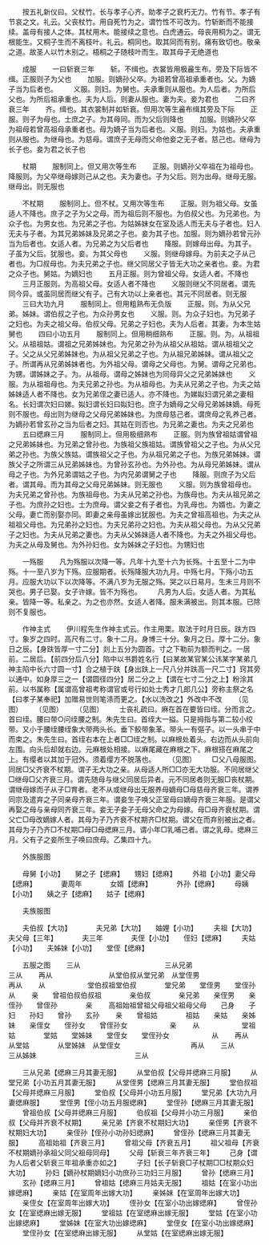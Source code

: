 <!-- { "loadSidebar": true } -->
　　按五礼新仪曰。父杖竹。长与孝子心齐。助孝子之衰朽无力。竹有节。孝子有节哀之文。礼云。父丧杖竹。用自死竹为之。谓竹性不可改为。竹斩断而不能接续。盖母有接人之体。其杖用木。能接续之意也。白虎通云。母丧用桐为之。谓无根能生。又桐子生而不离枝叶。礼云。桐同也。取其同而有别。痛有致切也。敬亲之道。故圣人以竹木别之。梧桐之子随枝叶而生。取其母子无绝道也

　　成服
　　一曰斩衰三年
　　斩。不缉也。衣裳皆用极麄生布。旁及下际皆不缉。正服则子为父也
　　加服。则嫡孙父卒。为祖若曾高祖承重者也。父。为嫡子当为后者也。
　　义服。则妇。为舅也。夫承重则从服也。为人后者。为所后父也。为所后祖承重也。夫为人后。则妻从服也。妻为夫。妾为君也
　　二曰齐衰三年
　　齐。缉也。其衣裳制并如斩衰。但用次等生麄布缉其旁及下际
　　正服。则子为母也。士庶之子。为其母同。而为父后则降也
　　加服。则嫡孙父卒为祖母若曾高祖母承重者也。母为嫡子当为后者也。义服。则妇。为姑也。夫承重则从服也。为继母也。为慈母。谓庶子无母而父命他妾之无子者。慈己也。继母为长子也。妾为君之长子也

　　杖期
　　服制同上。但又用次等生布
　　正服。则嫡孙父卒祖在为祖母也。降服则。为父卒继母嫁则己从之也。夫为妻也。子为父后。则为出母。继母无服。继母出。则无服也

　　不杖期
　　服制同上。但不杖。又用次等生布
　　正服。则为祖父母。女虽适人不降也。庶子之子为父之母。而为祖后则不服也。为伯叔父也。为兄弟也。为众子也。为男女也。为兄弟之子也。为姑姊妹女在室及适人而无夫与子者也。妇人无夫与子者。为其兄弟姊妹及兄弟之子也。妾为其子也。加服。则为嫡孙若曾元孙当为后者也。女适人者。为兄弟之为父后者也
　　降服。则嫁母出母。为其子。子虽为父后。犹服也。妾。为其父母也
　　义服。则继母嫁母。为前夫之子从己者也。为□叔母也。为夫兄弟之子也。继父同居父子皆无大功之亲者也。妾。为君之众子也。舅姑。为嫡妇也
　　五月正服。则为曾祖父母。女适人者。不降也
　　三月正服则。为高祖父母。女适人者不降也
　　义服则继父不同居者。谓先同今异。或虽同居而继父有子。己有大功以上亲者也。其元不同居者。则无服
　　三曰大功九月
　　服制同上。但用粗熟布无负版
　　正服。则。为从父兄弟。姊妹。谓伯叔之子也。为众孙男女也
　　义服。则。为众子妇也。为兄弟子之妇也。为夫之祖父母。伯叔父母。兄弟之子妇也。夫为人后者。其妻。为本生姑舅也
　　四曰小功五月
　　服制同上。但用稍细熟布
　　正服。则。为。从祖祖父。从祖祖姑。谓祖之兄弟姊妹也。为兄弟之孙为从祖父从祖姑。谓从祖祖父之子。父之从父兄弟姊妹也。为从祖父兄弟之子也。为从祖兄弟姊妹。谓从祖父之子。所谓再从兄弟姊妹者也。为外祖父母。谓母之父母也。为舅。谓母之兄弟也。为甥。谓姊妹之子。为。从祖母。谓母之姊妹也为同母异父之兄弟姊妹也
　　义服。为从祖祖母也。为夫兄弟之孙也。为从祖母也。为夫从兄弟之子也。为夫之姑姊妹适人者不降也。女为兄弟侄之妻已适人。亦不降也。为娣姒妇谓兄弟之妻相名。长妇谓次妇曰娣。姒妇谓长妇曰姒妇也。庶子为嫡母之父母兄弟姊妹嫡。母死则不服也。母出则为继母之父母兄弟姊妹也。为庶母慈己者。谓庶母之乳养己者。为嫡孙若曾玄孙之当为后者之妇。其姑在则否也。为兄弟之妻也。为夫之兄弟也
　　五曰缌麻三月
　　服制同上。但用极细熟布
　　正服。则为族曾祖姑谓曾祖之兄弟姊妹也。为兄弟之曾孙也。为族祖父族祖姑。谓族曾祖父之子也。为从父兄弟之孙也。为族父族姑。谓族祖父之子也。为从祖兄弟之子也。为族兄弟姊妹。谓族父子之所谓三从兄弟姊妹也。为曾孙玄孙也。为外孙也。为从母兄弟姊妹。谓从母之子也。为外兄弟谓姑之子也。为内兄弟谓舅之子也
　　降服。则庶子为父后者。谓其母。而为其母之父母兄弟姊妹。则无服也
　　义服。则为族曾祖母也。为夫兄弟之曾孙也。为族祖母也。为夫从兄弟之孙也。为族母也。为夫从祖兄弟之子也。为庶孙之妇也。士为庶母。谓父妾之有子者也。为乳母也。为婿也。为妻之父母。妻亡而别娶亦同。即妻之亲母虽嫁出犹服也。为夫之曾祖高祖也。为夫之从祖祖父母也。为兄弟孙之妇也。为夫兄弟孙之妇也。为夫从祖父母也。为从父兄弟子之妇也。为夫从兄弟之妻也。为夫从父姊妹适人者不降也。为夫之外祖父母也。为夫之从母及舅也。为外孙妇也。女为姊妹之子妇也。为甥妇也

　　一殇服
　　凡为殇服以次降一等。凡年十九至十六为长殇。十五至十二为中殇。十一至八岁为下殇。应服期者。长殇降服大功九月。中殇七月。下殇小功五月。应服大功以下以次降等。不满八岁为无服之殇。哭之以日易月。生未三月则不哭也。男子已娶。女子许嫁。皆不为殇也。
　　凡男为人后。女适人者。为其私亲。皆降一等。私亲之。为之也亦然。女适人者降。服未满被出。则其本服。已除则不复服也。

　　作神主式
　　伊川程先生作神主式云。作主用栗。取法于时月日辰。趺方四寸。象岁之四时。高尺有二寸。象十二月。身博三十分。象月之日。厚十二分。象日之辰。【身趺皆厚一寸二分】剡上五分为圆首。寸之下勒前为额而判之。一居前。二居后。【前四分后八分】陷中以书爵姓名行【曰某故某官某公讳某字某弟几神主陷中长六寸圆一寸】合之植于趺【身出趺上一尺八分并趺高一尺二寸】窍其旁以通中。如身厚三之一【谓圆径四分】居二分之上【谓在七寸二分之上】粉涂其前。以书属称【属谓高曾祖考称谓官或号行如处士秀才几郎几公】旁称主祭之名【曰孝子某奉祀】加赠易世则笔涤而更之。【水以洗改之】外改中不改
　　（见图）
　　（见图）
　　（见图）
　　士丧礼疏曰。麻在首在要皆曰绖。分而言之。首曰绖。腰曰带○问绖腰之制。朱先生曰。首绖大一搤。只是拇指与第二较小绞带。又小于腰绖腰绖象大带两头长。垂下鲛带象革。带头一有彄子。以一头串于中而束之。朱先生曰。首绖右本在上者□□绖之制。以麻根处着头。右边而从头前向左围。向头后却就右边。元麻根处相接。以麻尾藏在麻根之下。麻根搭在麻尾之上。有缨者以其加于冠外。须着缨方不脱落也。
　　（见图）
　　□父八母服图。同居□父齐衰不杖期。谓子无大功之亲。从母适人所□□亦无大功服。不同居继父□继母□父齐衰三月。谓先随母与继父同居后异者。元不同居者则无服□丧杖期。谓继母嫁而子从子□育者。老不从或继母出无服养母嫡母□母慈母齐衰三年。谓养同宗及遣弃之子同亲母齐衰三年。谓妾生子唤父正室母曰嫡母齐衰三年服。是谓父再娶之母与亲母同齐衰三年。妾无子妾子无母父命之为母嫁。母□母齐衰杖期。谓父亡□母改嫡嫁人者。其母为子乃齐衰不杖期齐□杖期。谓父在而弃别被出之者。其母为子乃齐□不杖期□母□母缌麻三月。谓小年□乳哺己者。谓之乳母。缌麻三月。父有子之妾所生子唤曰庶母。乙集四十九。

　　外族服图


　　母舅【小功】　　舅之子【缌麻】　　甥妇【缌麻】
　　外祖【小功】妻父母【缌麻】　　　　妻周年　　　　女婿【缌麻】　　　　外孙【缌麻】
　　母姨【小功】　　姨之子【缌麻】　　姑子【缌麻】

　　夫族服图


　　夫伯叔【大功】　　　　夫兄弟【大功】　　妯娌【小功】
　　夫祖【大功】夫父母【三年】　　　　夫三年　　　　夫侄【小功】　　侄妇【缌麻】
　　夫姑【小功】　　夫姊妹【小功】　　堂侄【缌麻】

　　五服之图
　　三从　　　　　　　　　　　　三从兄弟　　　　　　　　　　　　　　三从
　　再从　　　　　　　　从堂伯叔从堂兄弟　从堂侄男　　　　　　　　　　再从
　　从　　　　　　堂伯叔祖堂伯叔　　　　堂兄弟　　堂侄男　　堂侄孙　　　　　　　　　　从
　　亲　　曾祖伯叔伯叔祖　　　　亲伯叔　　　　亲兄弟　　亲侄男　　亲侄孙　　曾侄孙　　　　亲
　　高祖始祖曾祖父母祖父祖母父母　　己身　　子妇　　孙妇　　曾孙　　玄孙
　　亲　　曾祖姑　　　　祖姑　　亲姑　　亲姊妹　　亲侄女　　侄孙女　　曾侄孙女　　　　　　亲
　　从　　　　　　堂祖姑　　　　堂姑　　堂姊妹　　堂侄女　　堂侄孙女　　　　　　从
　　再从　　　　　　　　从堂姑　　　　从堂姊妹　从堂侄女　　　　　　　　　　再从
　　三从　　　　　　　　　　　　三从姊妹　　　　　　　　　　　　　　三从

　　三从兄弟【缌麻三月其妻无服】
　　从堂伯叔【父母并缌麻三月服】
　　从堂兄弟【小功五月其妻无服】
　　从堂侄男【缌麻三月其妻无服】
　　堂伯叔祖【父母并缌麻三月服】
　　堂伯叔【父母并小功五月服】
　　堂兄弟【大功九月妻缌麻服】
　　堂侄男【侄小功五月服缌麻】
　　堂侄孙【缌麻三月其妻无服】
　　曾祖伯叔【父母并缌麻三月服】
　　伯叔祖【父母并小功三月服】
　　亲伯叔【父母并齐衰不杖期】
　　亲兄弟【齐衰不杖期妇大功】
　　亲侄男【齐衰不杖期妇大功】
　　亲侄孙【侄孙小功孙妇缌麻】
　　曾侄孙【缌麻三月其妻无服】
　　高祖始祖【齐衰三月】
　　曾祖父母【齐衰五月】
　　祖父祖母【齐衰不杖期嫡孙承祖父同父祖母同母】
　　父母【斩衰三年齐衰三年】
　　己身【谓为人后者父斩衰三年祖承重亦如之】
　　子妇【长子斩衰□子杖期□□杖期众妇大功】
　　孙妇【嫡孙杖期嫡妇小功庶孙三功妇三月服】
　　曾孙【缌麻三月】
　　玄孙【缌麻三月】
　　曾祖姑【缌麻三月姑夫无服】
　　祖姑【在室小功出嫁缌麻】
　　亲姑【在室周年出嫁大功】
　　亲姊妹【在室周年出嫁大功】
　　亲侄女【在室周年出嫁大功】
　　侄孙女【在室小功出嫁缌麻】
　　曾侄孙女【在室缌麻出嫁无服】
　　堂祖姑【在室缌麻出嫁无服】
　　堂姑【在室小功出嫁缌麻】
　　堂姊妹【在室大功出嫁缌麻】
　　堂侄女【在室小功出嫁缌麻】
　　堂侄孙女【在室缌麻出嫁无服】
　　从堂姑【在室缌麻出嫁无服】
